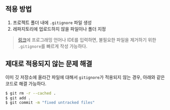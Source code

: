 적용 방법
---
1. 프로젝트 폴더 내에 `.gitignore` 파일 생성
2. 레파지토리에 업로드하지 않을 파일이나 폴더 지정

> [링크](http://www.gitignore.io)에 프로그래밍 언어나 IDE를 입력하면, 불필요한 파일을 제거하기 위한 `.gitignore`를 빠르게 작성 가능하다.

제대로 적용되지 않는 문제 해결
---
이미 깃 저장소에 올라간 파일에 대해서 `gitignore`가 적용되지 않는 경우, 아래와 같은 코드로 해결 가능하다.

```bash
$ git rm -r --cached .
$ git add .
$ git commit -m "fixed untracked files"
```
